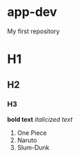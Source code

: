 # app-dev
My first repository

# H1
## H2
### H3

**bold text**
*italicized text*

1. One Piece
2. Naruto
3. Slum-Dunk

